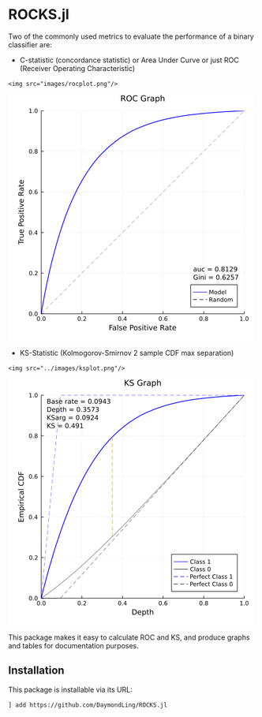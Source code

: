 # ROCKS.jl

Two of the commonly used metrics to evaluate the performance of
a binary classifier are:

- C-statistic (concordance statistic) or Area Under Curve or just ROC 
(Receiver Operating Characteristic)

```@raw html
<img src="images/rocplot.png"/>
```

![ROCPlot](images/rocplot.png)


- KS-Statistic (Kolmogorov-Smirnov 2 sample CDF max separation)

```@raw html
<img src="../images/ksplot.png"/>
```

![KSPlot](images/ksplot.png)

This package makes it easy to calculate ROC and KS, and produce
graphs and tables for documentation purposes.

## Installation

This package is installable via its URL:

```
] add https://github.com/DaymondLing/ROCKS.jl
```
